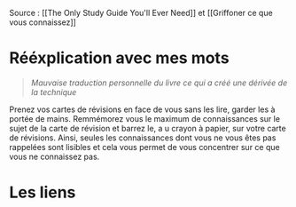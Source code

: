 Source : [[The Only Study Guide You'll Ever Need]] et [[Griffoner ce que vous connaissez]]
# Rééxplication avec mes mots
> *Mauvaise traduction personnelle du livre ce qui a créé une dérivée de la technique*

Prenez vos cartes de révisions en face de vous sans les lire, garder les à portée de mains. Remmémorez vous le maximum de connaissances sur le sujet de la carte de révision et barrez le, a u crayon à papier, sur votre carte de révisions. Ainsi, seules les connaissances dont vous ne vous êtes pas rappelées sont lisibles et cela vous permet de vous concentrer sur ce que vous ne connaissez pas.  
# Les liens
